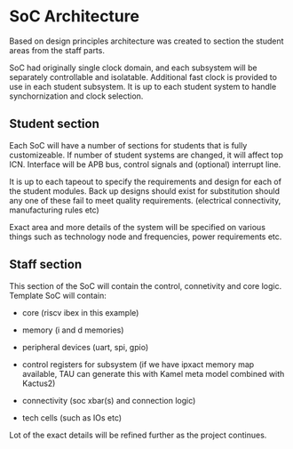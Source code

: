 # SoC Architecture

Based on design principles architecture was created to section the student areas from the staff parts.

SoC had originally single clock domain, and each subsystem will be separately controllable and isolatable. Additional fast clock is provided to use in each student subsystem. It is up to each student system to handle synchornization and clock selection.

## Student section

Each SoC will have a number of sections for students that is fully customizeable. If number of student systems are changed, it will affect top ICN. Interface will be APB bus, control signals and (optional) interrupt line.

It is up to each tapeout to specify the requirements and design for each of the student modules. Back up designs should exist for substitution should any one of these fail to meet quality requirements. (electrical connectivity, manufacturing rules etc)

Exact area and more details of the system will be specified on various things such as technology node and frequencies, power requirements etc.

## Staff section

This section of the SoC will contain the control, connetivity and core logic. Template SoC will contain:

* core (riscv ibex in this example)

* memory (i and d memories)

* peripheral devices (uart, spi, gpio)

* control registers for subsystem (if we have ipxact memory map available, TAU can generate this with Kamel meta model combined with Kactus2)

* connectivity (soc xbar(s) and connection logic)

* tech cells (such as IOs etc)

Lot of the exact details will be refined further as the project continues.
